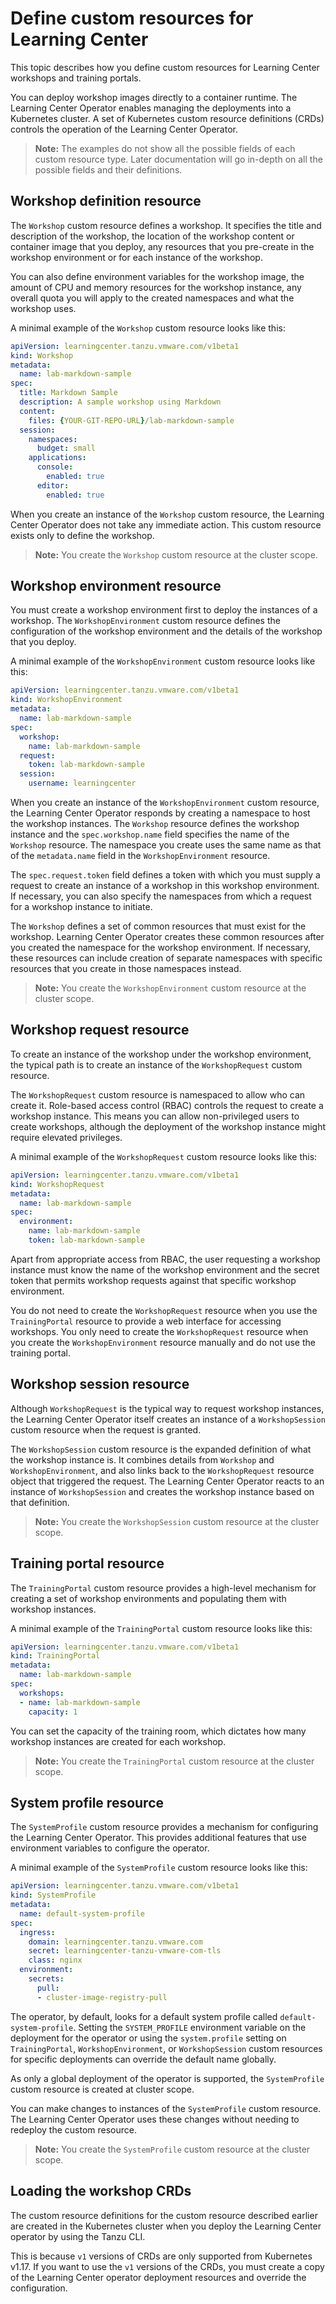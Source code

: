 # Define custom resources for Learning Center

This topic describes how you define custom resources for Learning Center workshops and training portals.

You can deploy workshop images directly to a container runtime. The Learning Center Operator enables
managing the deployments into a Kubernetes cluster.
A set of Kubernetes custom resource definitions (CRDs) controls the operation of the Learning Center
Operator.

>**Note:** The examples do not show all the possible fields of each custom resource type.
Later documentation will go in-depth on all the possible fields and their definitions.

## <a id="workshop-def-resource"></a> Workshop definition resource

The `Workshop` custom resource defines a workshop. It specifies the title and description of the
workshop, the location of the workshop content or container image that you deploy, any resources that you pre-create in the workshop environment or for each instance of the workshop.

You can also define environment variables for the workshop image, the amount
of CPU and memory resources for the workshop instance, any overall quota you will apply to
the created namespaces and what the workshop uses.

A minimal example of the `Workshop` custom resource looks like this:

```yaml
apiVersion: learningcenter.tanzu.vmware.com/v1beta1
kind: Workshop
metadata:
  name: lab-markdown-sample
spec:
  title: Markdown Sample
  description: A sample workshop using Markdown
  content:
    files: {YOUR-GIT-REPO-URL}/lab-markdown-sample
  session:
    namespaces:
      budget: small
    applications:
      console:
        enabled: true
      editor:
        enabled: true
```

When you create an instance of the `Workshop` custom resource, the Learning Center Operator does not take any immediate
action. This custom resource exists only to define the workshop.

>**Note:** You create the `Workshop` custom resource at the cluster scope.

## <a id="workshop-env-resource"></a> Workshop environment resource

You must create a workshop environment first to deploy the instances of a workshop.
The `WorkshopEnvironment` custom resource defines the configuration of the workshop environment and the
details of the workshop that you deploy.

A minimal example of the `WorkshopEnvironment` custom resource looks like this:

```yaml
apiVersion: learningcenter.tanzu.vmware.com/v1beta1
kind: WorkshopEnvironment
metadata:
  name: lab-markdown-sample
spec:
  workshop:
    name: lab-markdown-sample
  request:
    token: lab-markdown-sample
  session:
    username: learningcenter
```

When you create an instance of the `WorkshopEnvironment` custom resource, the Learning Center Operator
responds by creating a namespace to host the workshop instances. The `Workshop` resource defines the workshop instance and
the `spec.workshop.name` field specifies the name of the `Workshop` resource. The namespace you create uses the same name as that of
the `metadata.name` field in the `WorkshopEnvironment` resource.

The `spec.request.token` field defines a token with which you must supply a request to create an
instance of a workshop in this workshop environment.
If necessary, you can also specify the namespaces from which a request for a workshop instance to initiate.

The `Workshop` defines a set of common resources that must exist for the workshop. Learning Center Operator creates these common resources after you created the namespace for the workshop environment. If necessary, these resources can include creation of separate namespaces with specific resources that you create in those namespaces instead.

>**Note:** You create the `WorkshopEnvironment` custom resource at the cluster scope.

## <a id="workshop-request-resource"></a> Workshop request resource

To create an instance of the workshop under the workshop environment, the typical
path is to create an instance of the `WorkshopRequest` custom resource.

The `WorkshopRequest` custom resource is namespaced to allow who can create it. Role-based access control (RBAC) controls the request to create a
workshop instance. This means you can allow non-privileged users to create workshops, although the deployment of the workshop instance might
require elevated privileges.

A minimal example of the `WorkshopRequest` custom resource looks like this:

```yaml
apiVersion: learningcenter.tanzu.vmware.com/v1beta1
kind: WorkshopRequest
metadata:
  name: lab-markdown-sample
spec:
  environment:
    name: lab-markdown-sample
    token: lab-markdown-sample
```

Apart from appropriate access from RBAC, the user requesting a workshop instance must know the name of the workshop environment and the secret token that permits workshop requests against that specific workshop environment.

You do not need to create the `WorkshopRequest` resource when you use the `TrainingPortal` resource to provide a
web interface for accessing workshops. You only need to create the `WorkshopRequest` resource when you create
the `WorkshopEnvironment` resource manually and do not use the training portal.

## <a id="workshop-session-resource"></a> Workshop session resource

Although `WorkshopRequest` is the typical way to request workshop instances, the Learning Center Operator itself creates an instance of a
`WorkshopSession` custom resource when the request is granted.

The `WorkshopSession` custom resource is the expanded definition of what the workshop instance is.
It combines details from `Workshop` and `WorkshopEnvironment`, and also
links back to the `WorkshopRequest` resource object that triggered the request.
The Learning Center Operator reacts to an instance of `WorkshopSession` and creates the workshop
instance based on that definition.

>**Note:** You create the `WorkshopSession` custom resource at the cluster scope.

## <a id="training-portal-resource"></a> Training portal resource

The `TrainingPortal` custom resource provides a high-level mechanism for creating a set of
workshop environments and populating them with workshop instances.

A minimal example of the `TrainingPortal` custom resource looks like this:

```yaml
apiVersion: learningcenter.tanzu.vmware.com/v1beta1
kind: TrainingPortal
metadata:
  name: lab-markdown-sample
spec:
  workshops:
  - name: lab-markdown-sample
    capacity: 1
```

You can set the capacity of the training room, which dictates how many workshop instances
are created for each workshop.

>**Note:** You create the `TrainingPortal` custom resource at the cluster scope.

## <a id="system-profile-resource"></a> System profile resource

The `SystemProfile` custom resource provides a mechanism for configuring the Learning Center
Operator. This provides additional features that use environment variables to configure the
operator.

A minimal example of the `SystemProfile` custom resource looks like this:

```yaml
apiVersion: learningcenter.tanzu.vmware.com/v1beta1
kind: SystemProfile
metadata:
  name: default-system-profile
spec:
  ingress:
    domain: learningcenter.tanzu.vmware.com
    secret: learningcenter-tanzu-vmware-com-tls
    class: nginx
  environment:
    secrets:
      pull:
      - cluster-image-registry-pull
```

The operator, by default, looks for a default system profile called `default-system-profile`.
Setting the `SYSTEM_PROFILE` environment variable on the deployment for the operator or using the `system.profile`
setting on `TrainingPortal`, `WorkshopEnvironment`, or `WorkshopSession` custom resources for specific deployments can override the default name globally.

As only a global deployment of the operator is supported, the `SystemProfile` custom resource
is created at cluster scope.

You can make changes to instances of the `SystemProfile` custom resource.
The Learning Center Operator uses these changes without needing to redeploy the custom resource.

>**Note:** You create the `SystemProfile` custom resource at the cluster scope.

## <a id="loading-workshop-crds"></a> Loading the workshop CRDs

The custom resource definitions for the custom resource described earlier are created in the
Kubernetes cluster when you deploy the Learning Center operator by using the Tanzu CLI.

This is because `v1` versions of CRDs are only supported from Kubernetes v1.17.
If you want to use the `v1` versions of the CRDs, you must create a copy
of the Learning Center operator deployment resources and override the configuration.
